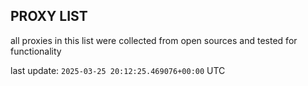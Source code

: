 ## PROXY LIST

all proxies in this list were collected from open sources and tested for functionality

last update: `2025-03-25 20:12:25.469076+00:00` UTC